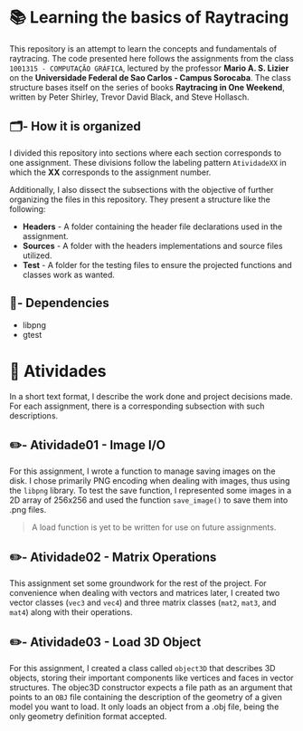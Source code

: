 # :books:  Learning the basics of Raytracing 

This repository is an attempt to learn the concepts and fundamentals of raytracing. The code presented here follows the assignments from the class `1001315 - COMPUTAÇÃO GRÁFICA`, lectured by the professor __Mario A. S. Lizier__ on the __Universidade Federal de Sao Carlos - Campus Sorocaba__. The class structure bases itself on the series of books __Raytracing in One Weekend__, written by Peter Shirley, Trevor David Black, and Steve Hollasch. 

## :card_index_dividers:- How it is organized 

I divided this repository into sections where each section corresponds to one assignment. These divisions follow the labeling pattern `AtividadeXX` in which the __XX__ corresponds to the assignment number.

Additionally, I also dissect the subsections with the objective of further organizing the files in this repository. They present a structure like the following:

- **Headers** - A folder containing the header file declarations used in the assignment.
- **Sources** - A folder with the headers implementations and source files utilized.
- **Test** - A folder for the testing files to ensure the projected functions and classes work as wanted.

## :hammer:- Dependencies

- libpng
- gtest

# :memo: Atividades

In a short text format, I describe the work done and project decisions made. For each assignment, there is a corresponding subsection with such descriptions.

## :pencil2:- Atividade01 - Image I/O

For this assignment, I wrote a function to manage saving images on the disk. I chose primarily PNG encoding when dealing with images, thus using the `libpng` library. To test the save function, I represented some images in a 2D array of 256x256 and used the function `save_image()` to save them into .png files. 

> A load function is yet to be written for use on future assignments.

## :pencil2:- Atividade02 - Matrix Operations

This assignment set some groundwork for the rest of the project. For convenience when dealing with vectors and matrices later, I created two vector classes (`vec3` and `vec4`) and three matrix classes (`mat2`, `mat3`, and `mat4`) along with their operations.


## :pencil2:- Atividade03 - Load 3D Object

For this assignment, I created a class called `object3D` that describes 3D objects, storing their important components like vertices and faces in vector structures. The objec3D constructor expects a file path as an argument that points to an `OBJ` file containing the description of the geometry of a given model you want to load. It only loads an object from a .obj file, being the only geometry definition format accepted.
